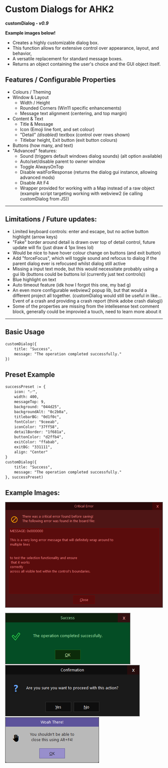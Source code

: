 # Custom Dialogs for AHK2
__customDialog - *v0.9*__

**Example images below!**


- Creates a highly customizable dialog box.
- This function allows for extensive control over appearance, layout, and behavior,
- A versatile replacement for standard message boxes.
- Returns an object containing the user's choice and the GUI object itself.

## Features / Configurable Properties

- Colours / Theming
- Window & Layout
  - Width / Height
  - Rounded Corners (Win11 specific enhancements)
  - Message text alignment (centering, and top margin)
- Content & Text
  - Title & Message
  - Icon (Emoji line font, and set colour)
  - "Detail" _(disabled)_ textbox (control over rows shown)
  - Titlebar height, Exit button (exit button colours)
- Buttons (how many, and text)
- "Advanced" features:
  - Sound (triggers default windows dialog sounds) (alt option available)
  - Auto/set/disable parent to owner window
  - Toggle AlwaysOnTop
  - Disable waitForResponse (returns the dialog gui instance, allowing advanced mods)
  - Disable Alt F4
  - Wrapper provided for working with a Map instead of a raw object (example script targeting working with webview2 (ie calling customDialog from JS))

---

## Limitations / Future updates:

- Limited keyboard controls: enter and escape, but no active button highlight (arrow keys) 
- "Fake" border around detail is drawn over top of detail control, future update will fix (just draw 4 1px lines lol)
- Would be nice to have hover colour change on buttons (and exit button)
- Add "forceFocus", which will toggle sound and refocus to dialog if the parent dialog ever is refocused whilst dialog still active
- Missing a input text mode, but this would necessitate probably using a gui lib (buttons could be buttons lol (currently just text controls)) 
- Blue highlight on text
- Auto timeout feature (idk how I forgot this one, my bad g)
- An even more configurable webview2 popup lib, but that would a different project all together. (customDialog would still be useful in like... Event of a crash and providing a crash report (think adobe crash dialog)) 
- Some of the properties are missing from the intellesense text comment block, generally could be improvied a touch, need to learn more about it

---


## Basic Usage

```ahk
customDialog({
    title: "Success",
    message: "The operation completed successfully."
})
```

## Preset Example

```ahk
successPreset := {
    icon: "✅",
    width: 400,
    messageTop: 9,
    background: "044d25",
    backgroundAlt: "0c2b0a",
    titlebarBG: "0d1f0c",
    fontColor: "9ceeab",
    iconColor: "37ff58",
    detailBorder: "1f681a",
    buttonColor: "d2ffb4",
    exitColor: "ffabab",
    exitBG: "331111",
    align: "Center"
}
customDialog({
    title: "Success",
    message: "The operation completed successfully."
}, successPreset)
```




## Example Images:

![eg2](.github/eg2.png)

![eg1](.github/eg1.png)
![eg3](.github/eg3.png)
![eg4](.github/eg4.png)
